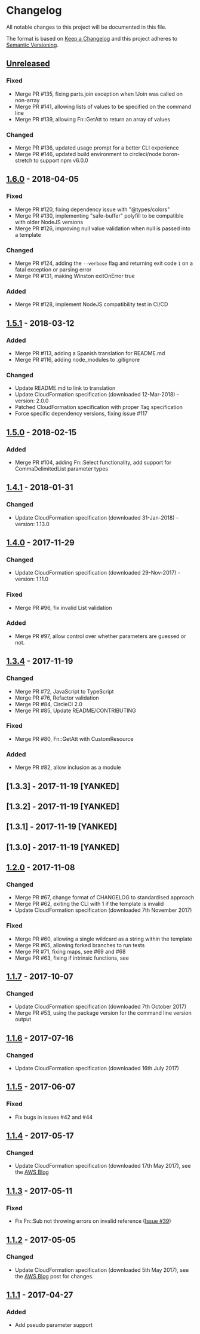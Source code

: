 # Changelog
All notable changes to this project will be documented in this file.

The format is based on [Keep a Changelog](http://keepachangelog.com/en/1.0.0/)
and this project adheres to [Semantic
Versioning](http://semver.org/spec/v2.0.0.html).

## [Unreleased]
### Fixed
- Merge PR #135, fixing parts.join exception when !Join was called on non-array
- Merge PR #141, allowing lists of values to be specified on the command line
- Merge PR #139, allowing Fn::GetAtt to return an array of values

### Changed
- Merge PR #136, updated usage prompt for a better CLI experience
- Merge PR #146, updated build environment to circleci/node:boron-stretch to support npm v6.0.0

## [1.6.0] - 2018-04-05
### Fixed
- Merge PR #120, fixing dependency issue with "@types/colors"
- Merge PR #130, implementing "safe-buffer" polyfill to be compatible with older NodeJS versions
- Merge PR #126, improving null value validation when null is passed into a template

### Changed
- Merge PR #124, adding the `--verbose` flag and returning exit code `1` on a fatal exception or parsing error
- Merge PR #131, making Winston exitOnError true

### Added
- Merge PR #128, implement NodeJS compatibility test in CI/CD

## [1.5.1] - 2018-03-12
### Added
- Merge PR #113, adding a Spanish translation for README.md
- Merge PR #116, adding node_modules to .gitignore

### Changed
- Update README.md to link to translation
- Update CloudFormation specification (downloaded 12-Mar-2018) - version: 2.0.0
- Patched CloudFormation specification with proper Tag specification
- Force specific dependency versions, fixing issue #117

## [1.5.0] - 2018-02-15
### Added
- Merge PR #104, adding Fn::Select functionality, add support for CommaDelimitedList parameter types

## [1.4.1] - 2018-01-31
### Changed
- Update CloudFormation specification (downloaded 31-Jan-2018) - version: 1.13.0

## [1.4.0] - 2017-11-29
### Changed
- Update CloudFormation specification (downloaded 29-Nov-2017) - version: 1.11.0

### Fixed
- Merge PR #96, fix invalid List<ParameterValue> validation

### Added
- Merge PR #97, allow control over whether parameters are guessed or not.

## [1.3.4] - 2017-11-19
### Changed
- Merge PR #72, JavaScript to TypeScript
- Merge PR #76, Refactor validation
- Merge PR #84, CircleCI 2.0
- Merge PR #85, Update README/CONTRIBUTING

### Fixed
- Merge PR #80, Fn::GetAtt with CustomResource

### Added
- Merge PR #82, allow inclusion as a module

## [1.3.3] - 2017-11-19 [YANKED]
## [1.3.2] - 2017-11-19 [YANKED]
## [1.3.1] - 2017-11-19 [YANKED]
## [1.3.0] - 2017-11-19 [YANKED]

## [1.2.0] - 2017-11-08
### Changed
- Merge PR #67, change format of CHANGELOG to standardised approach
- Merge PR #62, exiting the CLI with 1 if the template is invalid
- Update CloudFormation specification (downloaded 7th November 2017)

### Fixed
- Merge PR #60, allowing a single wildcard as a string within the template
- Merge PR #65, allowing forked branches to run tests
- Merge PR #71, fixing maps, see #69 and #68 
- Merge PR #63, fixing if intrinsic functions, see 

## [1.1.7] - 2017-10-07
### Changed
- Update CloudFormation specification (downloaded 7th October 2017)
- Merge PR #53, using the package version for the command line version output

## [1.1.6] - 2017-07-16
### Changed
- Update CloudFormation specification (downloaded 16th July 2017)

## [1.1.5] - 2017-06-07
### Fixed
- Fix bugs in issues #42 and #44

## [1.1.4] - 2017-05-17
### Changed
- Update CloudFormation specification (downloaded 17th May 2017), see the [AWS Blog](https://aws.amazon.com/about-aws/whats-new/2017/05/cloudformation-support-for-aws-waf-on-alb/)

## [1.1.3] - 2017-05-11
### Fixed
- Fix Fn::Sub not throwing errors on invalid reference ([Issue #39](https://github.com/martysweet/cfn-lint/issues/39))

## [1.1.2] - 2017-05-05
### Changed
- Update CloudFormation specification (downloaded 5th May 2017), see  the [AWS Blog](https://aws.amazon.com/about-aws/whats-new/2017/04/aws-cloudformation-adds-support-for-amazon-cognito-ebs-elastic-volumes-and-updates-resource-coverage/) post for changes.

## [1.1.1] - 2017-04-27
### Added
- Add pseudo parameter support

[Unreleased]: https://github.com/martysweet/cfn-lint/compare/v1.6.0...HEAD
[1.6.0]: https://github.com/martysweet/cfn-lint/compare/v1.5.1...v1.6.0
[1.5.1]: https://github.com/martysweet/cfn-lint/compare/v1.5.0...v1.5.1
[1.5.0]: https://github.com/martysweet/cfn-lint/compare/v1.4.1...v1.5.0
[1.4.1]: https://github.com/martysweet/cfn-lint/compare/v1.4.0...v1.4.1
[1.4.0]: https://github.com/martysweet/cfn-lint/compare/v1.3.4...v1.4.0
[1.3.4]: https://github.com/martysweet/cfn-lint/compare/v1.2.0...v1.3.4
[1.2.0]: https://github.com/martysweet/cfn-lint/compare/v1.1.7...v1.2.0
[1.1.7]: https://github.com/martysweet/cfn-lint/compare/v1.1.6...v1.1.7
[1.1.6]: https://github.com/martysweet/cfn-lint/compare/v1.1.5...v1.1.6
[1.1.5]: https://github.com/martysweet/cfn-lint/compare/v1.1.4...v1.1.5
[1.1.4]: https://github.com/martysweet/cfn-lint/compare/v1.1.3...v1.1.4
[1.1.3]: https://github.com/martysweet/cfn-lint/compare/v1.1.2...v1.1.3
[1.1.2]: https://github.com/martysweet/cfn-lint/compare/v1.1.1...v1.1.2
[1.1.1]: https://github.com/martysweet/cfn-lint/compare/v1.1.0...v1.1.1
